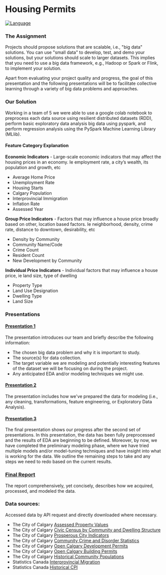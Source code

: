 # Housing Permits

[![Language](https://img.shields.io/badge/language-PySpark-blue.svg)](https://www.python.org/)

### The Assignment

Projects should propose solutions that are scalable, i.e., "big data" solutions. You can use "small data" to develop, test, and demo your solutions, but your solutions should scale to larger datasets. This implies that you need to use a big data framework, e.g., Hadoop or Spark or Flink, to implement your solution.

Apart from evaluating your project quality and progress, the goal of this presentation and the following presentations will be to facilitate collective learning through a variety of big data problems and approaches.

### Our Solution

Working in a team of 5 we were able to use a google colab notebook to preprocess each data source using resilient distributed datasets (RDD), perform basic exploratory data analysis big data using pyspark, and perform regression analysis using the PySpark Machine Learning Library (MLlib).

#### Feature Category Explanation

**Economic Indicators** - Large-scale economic indicators that may affect the housing prices in an economy. Ie employment rate, a city’s wealth, its population and growth, etc

-   Average Home Price
-   Unemployment Rate
-   Housing Starts
-   Calgary Population
-   Interprovincial Immigration
-   Inflation Rate
-   Assessed Year

**Group Price Indicators** - Factors that may influence a house price broadly based on other, location based factors. Ie neighborhood, density, crime rate, distance to downtown, desirability, etc

-   Density by Community
-   Community Name/Code
-   Crime Count
-   Resident Count
-   New Development by Community

**Individual Price Indicators** - Individual factors that may influence a house price, ie land size, type of dwelling

-   Property Type
-   Land Use Designation
-   Dwelling Type
-   Land Size

### Presentations

#### [Presentation 1]()

The presentation introduces our team and briefly describe the following information:

-   The chosen big data problem and why it is important to study.
-   The source(s) for data collection.
-   The target variable we are modeling and potentially interesting features of the dataset we will be focusing on during the project.
-   Any anticipated EDA and/or modeling techniques we might use.

#### [Presentation 2]()

The presentation includes how we've prepared the data for modeling (i.e., any cleaning, transformations, feature engineering, or Exploratory Data Analysis).

#### [Presentation 3]()

The final presentation shows our progress after the second set of presentations. In this presentation, the data has been fully preprocessed and the results of EDA are beginning to be defined. Moreover, by now, we have completed the preliminary modeling phase, where we have tried multiple models and/or model-tuning techniques and have insight into what is working for the data. We outline the remaining steps to take and any steps we need to redo based on the current results.

### [Final Report]()

The report comprehensively, yet concisely, describes how we acquired, processed, and modeled the data.

### Data sources:

Accessed data by API request and directly downloaded where necessary.

-   The City of Calgary [Assessed Property Values](https://data.calgary.ca/Government/Historical-Property-Assessments-Parcel-/4ur7-wsgc)
-   The City of Calgary [Civic Census by Community and Dwelling Structure](https://data.calgary.ca/Demographics/Civic-Census-by-Community-and-Dwelling-Structure/set9-futw)
-   The City of Calgary [Prosperous City Indicators](https://data.calgary.ca/Government/Prosperous-City-Indicators/nbta-7ws9/about_data)
-   The City of Calgary [Community Crime and Disorder Statistics](https://data.calgary.ca/Health-and-Safety/Community-Crime-and-Disorder-Statistics-2012-2019-/848s-4m4z)
-   The City of Calgary [Open Calgary Development Permits](https://data.calgary.ca/Business-and-Economic-Activity/Development-Permits/6933-unw5/about_data)
-   The City of Calgary [Open Calgary Building Permits](https://data.calgary.ca/Business-and-Economic-Activity/Building-Permits/c2es-76ed/about_data)
-   The City of Calgary [Historical Community Populations](https://data.calgary.ca/Demographics/Historical-Community-Populations/jtpc-xgsh)
-   Statistics Canada [Interprovincial Migration](https://www150.statcan.gc.ca/t1/tbl1/en/tv.action?pid=1710002201)
-   Statistics Canada [Historical CPI](https://www150.statcan.gc.ca/t1/tbl1/en/tv.action?pid=1810025901)
